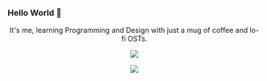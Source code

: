 ###  Hello World 👋


<p align="center"> It's me, learning Programming and Design with just a mug of coffee and lo-fi OSTs. </p>

<p align="center">
    <img src="https://tm.ibxk.com.br/2021/03/25/25173347450360.jpg?ims=1120x420">
</p>


<p align='center'>
    <img src="https://github-readme-stats.vercel.app/api/top-langs/?username=zitamello&show_icons=true&title_color=ffffff&icon_color=2A75CF&text_color=daf7dc&bg_color=191919">
</p>
